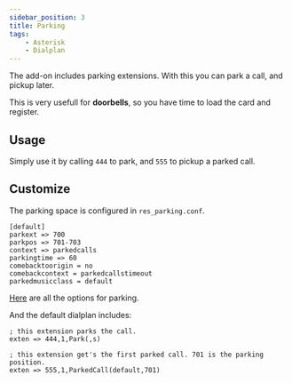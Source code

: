 ```yaml
---
sidebar_position: 3
title: Parking
tags:
    - Asterisk
    - Dialplan
---
```


The add-on includes parking extensions. With this you can park a call, and pickup later.

This is very usefull for **doorbells**, so you have time to load the card and register.

## Usage

Simply use it by calling `444` to park, and `555` to pickup a parked call.

## Customize

The parking space is configured in `res_parking.conf`.
```editorconfig title="res_parking.conf"
[default]
parkext => 700
parkpos => 701-703
context => parkedcalls
parkingtime => 60
comebacktoorigin = no
comebackcontext = parkedcallstimeout
parkedmusicclass = default
```

[Here](https://wiki.asterisk.org/wiki/display/AST/Asterisk+16+Configuration_res_parking) are all the options for parking.

And the default dialplan includes:

```editorconfig title="extensions.conf"
; this extension parks the call.
exten => 444,1,Park(,s)

; this extension get's the first parked call. 701 is the parking position.
exten => 555,1,ParkedCall(default,701)
```